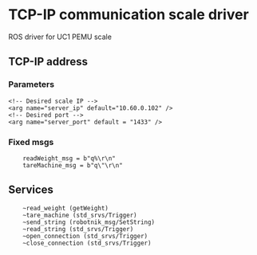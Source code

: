 # TCP-IP communication scale driver

ROS driver for UC1 PEMU scale 

## TCP-IP address

### Parameters
	<!-- Desired scale IP -->
	<arg name="server_ip" default="10.60.0.102" />
	<!-- Desired port -->
	<arg name="server_port" default = "1433" />
           

### Fixed msgs
        readWeight_msg = b"q%\r\n"
        tareMachine_msg = b"q\"\r\n"

## Services

        ~read_weight (getWeight)
        ~tare_machine (std_srvs/Trigger)
        ~send_string (robotnik_msg/SetString)
        ~read_string (std_srvs/Trigger)
        ~open_connection (std_srvs/Trigger)
        ~close_connection (std_srvs/Trigger)
